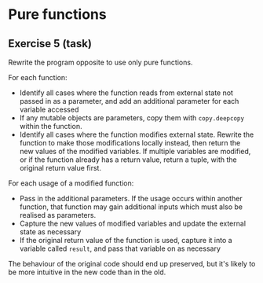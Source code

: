 # Pure functions

## Exercise 5 (task)

Rewrite the program opposite to use only pure functions.

For each function:
- Identify all cases where the function reads from external state not passed in as a parameter, and add an additional
  parameter for each variable accessed
- If any mutable objects are parameters, copy them with `copy.deepcopy` within the function.
- Identify all cases where the function modifies external state. Rewrite the function to make those modifications
  locally instead, then return the new values of the modified variables. If multiple variables are modified, or if the
  function already has a return value, return a tuple, with the original return value first.

For each usage of a modified function:
- Pass in the additional parameters. If the usage occurs within another function, that function may gain additional
  inputs which must also be realised as parameters.
- Capture the new values of modified variables and update the external state as necessary
- If the original return value of the function is used, capture it into a variable called `result`, and pass that
  variable on as necessary

The behaviour of the original code should end up preserved, but it's likely to be more intuitive in the new code than
in the old.
